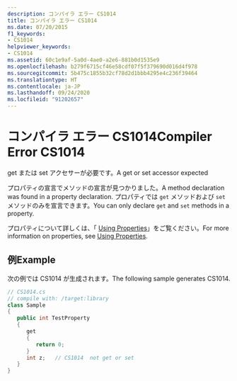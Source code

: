 ```yaml
---
description: コンパイラ エラー CS1014
title: コンパイラ エラー CS1014
ms.date: 07/20/2015
f1_keywords:
- CS1014
helpviewer_keywords:
- CS1014
ms.assetid: 60c1e9af-5a0d-4ae0-a2e6-881b0d1535e9
ms.openlocfilehash: b279f6715cf46e58cdf07f5f379690d016d4f978
ms.sourcegitcommit: 5b475c1855b32cf78d2d1bbb4295e4c236f39464
ms.translationtype: HT
ms.contentlocale: ja-JP
ms.lasthandoff: 09/24/2020
ms.locfileid: "91202657"
---
```

# <a name="compiler-error-cs1014"></a><span data-ttu-id="d2093-103">コンパイラ エラー CS1014</span><span class="sxs-lookup"><span data-stu-id="d2093-103">Compiler Error CS1014</span></span>

<span data-ttu-id="d2093-104">get または set アクセサーが必要です。</span><span class="sxs-lookup"><span data-stu-id="d2093-104">A get or set accessor expected</span></span>  
  
 <span data-ttu-id="d2093-105">プロパティの宣言でメソッドの宣言が見つかりました。</span><span class="sxs-lookup"><span data-stu-id="d2093-105">A method declaration was found in a property declaration.</span></span> <span data-ttu-id="d2093-106">プロパティでは `get` メソッドおよび `set` メソッドのみを宣言できます。</span><span class="sxs-lookup"><span data-stu-id="d2093-106">You can only declare `get` and `set` methods in a property.</span></span>  
  
 <span data-ttu-id="d2093-107">プロパティについて詳しくは、「 [Using Properties](../programming-guide/classes-and-structs/using-properties.md)」をご覧ください。</span><span class="sxs-lookup"><span data-stu-id="d2093-107">For more information on properties, see [Using Properties](../programming-guide/classes-and-structs/using-properties.md).</span></span>  
  
## <a name="example"></a><span data-ttu-id="d2093-108">例</span><span class="sxs-lookup"><span data-stu-id="d2093-108">Example</span></span>  

 <span data-ttu-id="d2093-109">次の例では CS1014 が生成されます。</span><span class="sxs-lookup"><span data-stu-id="d2093-109">The following sample generates CS1014.</span></span>  
  
```csharp  
// CS1014.cs  
// compile with: /target:library  
class Sample  
{  
   public int TestProperty  
   {  
      get  
      {  
         return 0;  
      }  
      int z;   // CS1014  not get or set  
   }  
}  
```

